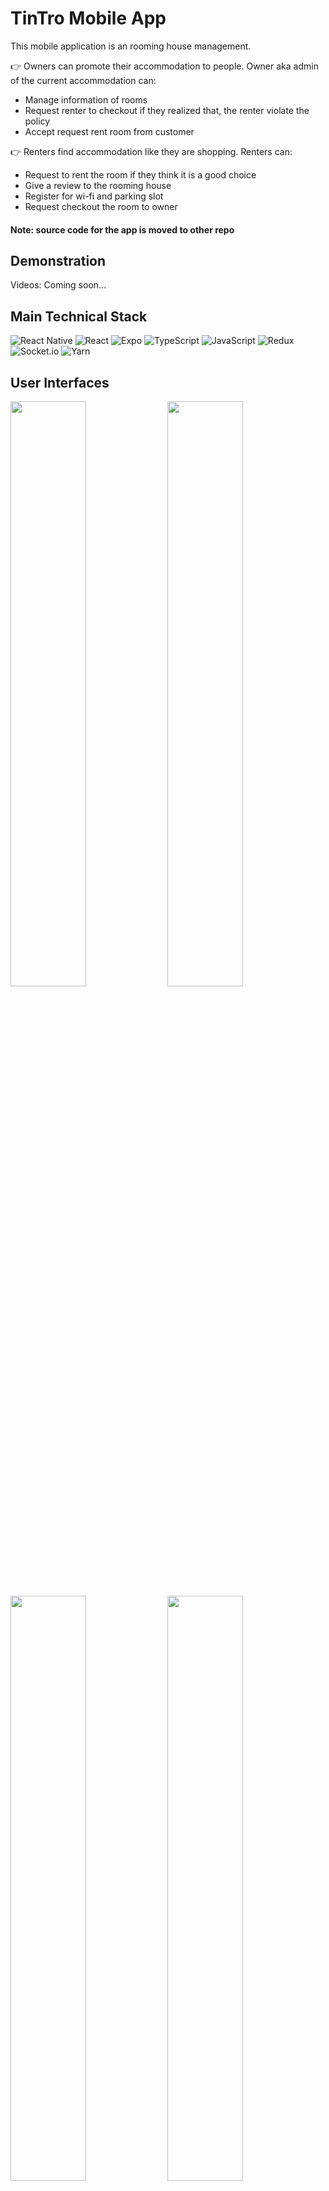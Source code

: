 # TinTro Mobile App

This mobile application is an rooming house management. 
  
👉 Owners can promote their accommodation to people. Owner aka admin of the current accommodation can:
- Manage information of rooms
- Request renter to checkout if they realized that, the renter violate the policy
- Accept request rent room from customer
  
👉 Renters find accommodation like they are shopping. Renters can:
- Request to rent the room if they think it is a good choice
- Give a review to the rooming house
- Register for wi-fi and parking slot
- Request checkout the room to owner

#### Note: source code for the app is moved to other repo

## Demonstration

Videos: Coming soon...

## Main Technical Stack
![React Native](https://img.shields.io/badge/react_native-%2320232a.svg?style=for-the-badge&logo=react&logoColor=%2361DAFB)
![React](https://img.shields.io/badge/react-%2320232a.svg?style=for-the-badge&logo=react&logoColor=%2361DAFB)
![Expo](https://img.shields.io/badge/expo-1C1E24?style=for-the-badge&logo=expo&logoColor=#D04A37)
![TypeScript](https://img.shields.io/badge/typescript-%23007ACC.svg?style=for-the-badge&logo=typescript&logoColor=white)
![JavaScript](https://img.shields.io/badge/javascript-%23323330.svg?style=for-the-badge&logo=javascript&logoColor=%23F7DF1E)
![Redux](https://img.shields.io/badge/redux-%23593d88.svg?style=for-the-badge&logo=redux&logoColor=white)
![Socket.io](https://img.shields.io/badge/Socket.io-black?style=for-the-badge&logo=socket.io&badgeColor=010101)
![Yarn](https://img.shields.io/badge/yarn-%232C8EBB.svg?style=for-the-badge&logo=yarn&logoColor=white)
## User Interfaces
<img src='screenshots/IMG-0079.PNG' width='49%'/>  <img src='screenshots/IMG-0081.PNG' width='49%'/>
<img src='screenshots/IMG-0082.PNG' width='49%'/>  <img src='screenshots/IMG-0083.PNG' width='49%'/>
<img src='screenshots/IMG-0084.PNG' width='49%'/>  <img src='screenshots/IMG-0085.PNG' width='49%'/>
<img src='screenshots/IMG-0086.PNG' width='49%'/>  <img src='screenshots/IMG-0087.PNG' width='49%'/>
<img src='screenshots/IMG-0088.PNG' width='49%'/>  <img src='screenshots/IMG-0089.PNG' width='49%'/>
<img src='screenshots/IMG-0090.PNG' width='49%'/>  <img src='screenshots/IMG-0091.PNG' width='49%'/>
<img src='screenshots/IMG-0092.PNG' width='49%'/>  <img src='screenshots/IMG-0093.PNG' width='49%'/>
<img src='screenshots/IMG-0094.PNG' width='49%'/>  <img src='screenshots/IMG-0095.PNG' width='49%'/>
<img src='screenshots/IMG-0096.PNG' width='49%'/>  <img src='screenshots/IMG-0097.PNG' width='49%'/>
<img src='screenshots/IMG-0098.PNG' width='49%'/>  <img src='screenshots/IMG-0099.PNG' width='49%'/>

## Folder Structure

## Maintenance
1. Add feature manage rooming house for owner 
2. Add monthly bill visualization for  
2. Improve performance


## Contribution
Thiên Bảo - [@baonguyen-bku](https://github.com/bao-nguyenbku)
  
Hiếu Đặng [@ThanhHieuDang](https://github.com/ThanhHieuDang0706)